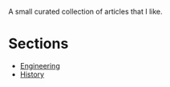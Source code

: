 A small curated collection of articles that I like.

# Sections

* [Engineering](engineering.md)
* [History](history.md)
